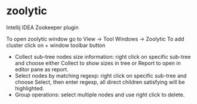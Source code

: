 # zoolytic
Intellij IDEA Zookeeper plugin

To open zoolytic window go to View -> Tool Windows -> Zoolytic
To add cluster click on + window toolbar button

- Collect sub-tree nodes size information: right click on specific sub-tree and choose either Collect to show sizes in tree or Report to open in editor pane as report.
- Select nodes by matching regexp: right click on specific sub-tree and choose Select, then enter regexp, all direct children satisfying will be highlighted.
- Group operations: select multiple nodes and use right click to delete.
